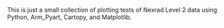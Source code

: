 This is just a small collection of plotting tests of Nexrad Level 2 data using Python, Arm_Pyart, Cartopy, and Matplotlib. 
